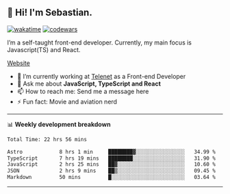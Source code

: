 ## 👋 Hi! I'm Sebastian.

[![wakatime](https://wakatime.com/badge/user/df0036c6-328a-4a39-be9b-e49417ed22a1.svg)](https://wakatime.com/@df0036c6-328a-4a39-be9b-e49417ed22a1)
[![codewars](https://www.codewars.com/users/sebavuye/badges/small)](https://www.codewars.com/users/sebavuye)

I’m a self-taught front-end developer. Currently, my main focus is Javascript(TS) and React.

[Website](https://sebastianvuye.be)

- 🔭 I’m currently working at [Telenet](https://telenet.be/) as a Front-end Developer
- 💬 Ask me about **JavaScript, TypeScript and React**
- 📫 How to reach me: Send me a message here
- ⚡ Fun fact: Movie and aviation nerd

-------

📊 **Weekly development breakdown**

<!--START_SECTION:waka-->

```txt
Total Time: 22 hrs 56 mins

Astro            8 hrs 1 min     ████████▓░░░░░░░░░░░░░░░░   34.99 %
TypeScript       7 hrs 19 mins   ████████░░░░░░░░░░░░░░░░░   31.90 %
JavaScript       2 hrs 25 mins   ██▓░░░░░░░░░░░░░░░░░░░░░░   10.60 %
JSON             2 hrs 9 mins    ██▒░░░░░░░░░░░░░░░░░░░░░░   09.45 %
Markdown         50 mins         █░░░░░░░░░░░░░░░░░░░░░░░░   03.64 %
```

<!--END_SECTION:waka-->
-------
